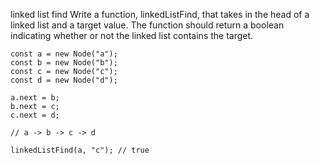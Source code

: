 linked list find
Write a function, linkedListFind, that takes in the head of a linked list and a target value. The function should return a boolean indicating whether or not the linked list contains the target.

```
const a = new Node("a");
const b = new Node("b");
const c = new Node("c");
const d = new Node("d");

a.next = b;
b.next = c;
c.next = d;

// a -> b -> c -> d

linkedListFind(a, "c"); // true
```
